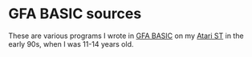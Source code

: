 # GFA BASIC sources

These are various programs I wrote in [GFA BASIC](https://en.wikipedia.org/wiki/GFA_BASIC) on my [Atari ST](https://en.wikipedia.org/wiki/Atari_ST) in the early 90s, when I was 11-14 years old.

